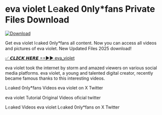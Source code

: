 # eva violet L𝚎aked 0nly*fans Private Files Download

[![Download](https://i.imgur.com/PoXn3jX.png)](https://mediafirer.com/eva+violet)

Get eva violet l𝚎aked 0nly*fans all content. Now you can access all videos and pictures of eva violet. New Updated Files 2025 download!

[✅ 𝘾𝙇𝙄𝘾𝙆 𝙃𝙀𝙍𝙀 ==►► eva_violet](https://mediafirer.com/eva+violet)

eva violet took the internet by storm and amazed viewers on various social media platforms. eva violet, a young and talented digital creator, recently became famous thanks to this interesting videos.

L𝚎aked 0nly*fans Videos eva violet on X Twitter

eva violet Tutorial Original Videos oficial twitter

L𝚎aked Videos eva violet L𝚎aked 0nly*fans on X Twitter